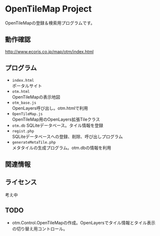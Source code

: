 OpenTileMap Project
======================
OpenTileMapの登録＆検索用プログラムです。

動作確認
------
http://www.ecoris.co.jp/map/otm/index.html


プログラム
------
- `index.html`  
 ポータルサイト
- `otm.html`  
 OpenTileMapの表示地図
- `otm_base.js`  
 OpenLayers呼び出し。otm.htmlで利用
- `OpenTileMap.js`  
 OpenTileMap用のOpenLayers拡張Tileクラス
- `otm.db` 
 SQLiteデータベース。タイル情報を登録
- `regist.php`  
 SQLiteデータベースへの登録、削除、呼び出しプログラム
- `generateMetaTile.php`  
 メタタイルの生成プログラム。otm.dbの情報を利用

 
関連情報
--------


  
ライセンス
----------
考え中


TODO
----------
- otm.Control.OpenTileMapの作成。OpenLayersでタイル情報とタイル表示の切り替え用コントロール。